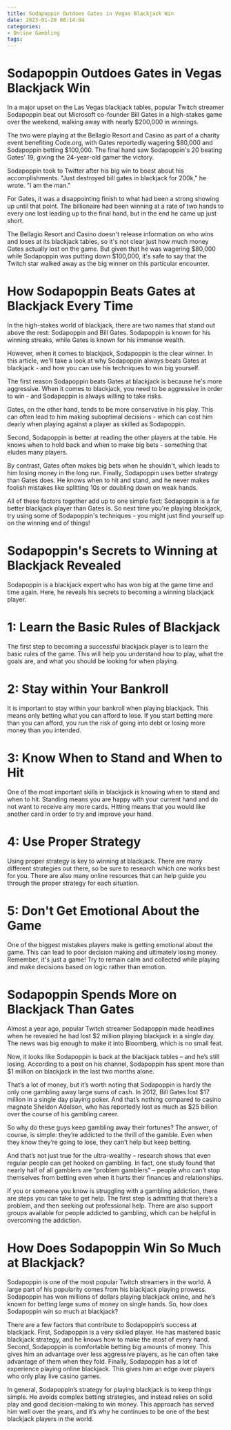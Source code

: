 ```yaml
---
title: Sodapoppin Outdoes Gates in Vegas Blackjack Win
date: 2023-01-20 08:14:04
categories:
- Online Gambling
tags:
---
```



#  Sodapoppin Outdoes Gates in Vegas Blackjack Win

In a major upset on the Las Vegas blackjack tables, popular Twitch streamer Sodapoppin beat out Microsoft co-founder Bill Gates in a high-stakes game over the weekend, walking away with nearly $200,000 in winnings.

The two were playing at the Bellagio Resort and Casino as part of a charity event benefiting Code.org, with Gates reportedly wagering $80,000 and Sodapoppin betting $100,000. The final hand saw Sodapoppin's 20 beating Gates' 19, giving the 24-year-old gamer the victory.

Sodapoppin took to Twitter after his big win to boast about his accomplishments. "Just destroyed bill gates in blackjack for 200k," he wrote. "I am the man."

For Gates, it was a disappointing finish to what had been a strong showing up until that point. The billionaire had been winning at a rate of two hands to every one lost leading up to the final hand, but in the end he came up just short.

The Bellagio Resort and Casino doesn't release information on who wins and loses at its blackjack tables, so it's not clear just how much money Gates actually lost on the game. But given that he was wagering $80,000 while Sodapoppin was putting down $100,000, it's safe to say that the Twitch star walked away as the big winner on this particular encounter.

#  How Sodapoppin Beats Gates at Blackjack Every Time

In the high-stakes world of blackjack, there are two names that stand out above the rest: Sodapoppin and Bill Gates. Sodapoppin is known for his winning streaks, while Gates is known for his immense wealth.

However, when it comes to blackjack, Sodapoppin is the clear winner. In this article, we'll take a look at why Sodapoppin always beats Gates at blackjack - and how you can use his techniques to win big yourself.

The first reason Sodapoppin beats Gates at blackjack is because he's more aggressive. When it comes to blackjack, you need to be aggressive in order to win - and Sodapoppin is always willing to take risks.

Gates, on the other hand, tends to be more conservative in his play. This can often lead to him making suboptimal decisions - which can cost him dearly when playing against a player as skilled as Sodapoppin.

Second, Sodapoppin is better at reading the other players at the table. He knows when to hold back and when to make big bets - something that eludes many players.

By contrast, Gates often makes big bets when he shouldn't, which leads to him losing money in the long run. Finally, Sodapoppin uses better strategy than Gates does. He knows when to hit and stand, and he never makes foolish mistakes like splitting 10s or doubling down on weak hands.


All of these factors together add up to one simple fact: Sodapoppin is a far better blackjack player than Gates is. So next time you're playing blackjack, try using some of Sodapoppin's techniques - you might just find yourself up on the winning end of things!

#  Sodapoppin's Secrets to Winning at Blackjack Revealed

Sodapoppin is a blackjack expert who has won big at the game time and time again. Here, he reveals his secrets to becoming a winning blackjack player.

# 1: Learn the Basic Rules of Blackjack

The first step to becoming a successful blackjack player is to learn the basic rules of the game. This will help you understand how to play, what the goals are, and what you should be looking for when playing.

# 2: Stay within Your Bankroll

It is important to stay within your bankroll when playing blackjack. This means only betting what you can afford to lose. If you start betting more than you can afford, you run the risk of going into debt or losing more money than you intended.

# 3: Know When to Stand and When to Hit

One of the most important skills in blackjack is knowing when to stand and when to hit. Standing means you are happy with your current hand and do not want to receive any more cards. Hitting means that you would like another card in order to try and improve your hand.

# 4: Use Proper Strategy

Using proper strategy is key to winning at blackjack. There are many different strategies out there, so be sure to research which one works best for you. There are also many online resources that can help guide you through the proper strategy for each situation.

# 5: Don't Get Emotional About the Game

One of the biggest mistakes players make is getting emotional about the game. This can lead to poor decision making and ultimately losing money. Remember, it's just a game! Try to remain calm and collected while playing and make decisions based on logic rather than emotion.

#  Sodapoppin Spends More on Blackjack Than Gates

Almost a year ago, popular Twitch streamer Sodapoppin made headlines when he revealed he had lost $2 million playing blackjack in a single day. The news was big enough to make it into Bloomberg, which is no small feat.

Now, it looks like Sodapoppin is back at the blackjack tables – and he’s still losing. According to a post on his channel, Sodapoppin has spent more than $1 million on blackjack in the last two months alone.

That’s a lot of money, but it’s worth noting that Sodapoppin is hardly the only one gambling away large sums of cash. In 2012, Bill Gates lost $17 million in a single day playing poker. And that’s nothing compared to casino magnate Sheldon Adelson, who has reportedly lost as much as $25 billion over the course of his gambling career.

So why do these guys keep gambling away their fortunes? The answer, of course, is simple: they’re addicted to the thrill of the gamble. Even when they know they’re going to lose, they can’t help but keep betting.

And that’s not just true for the ultra-wealthy – research shows that even regular people can get hooked on gambling. In fact, one study found that nearly half of all gamblers are “problem gamblers” – people who can’t stop themselves from betting even when it hurts their finances and relationships.

If you or someone you know is struggling with a gambling addiction, there are steps you can take to get help. The first step is admitting that there’s a problem, and then seeking out professional help. There are also support groups available for people addicted to gambling, which can be helpful in overcoming the addiction.

#  How Does Sodapoppin Win So Much at Blackjack?

Sodapoppin is one of the most popular Twitch streamers in the world. A large part of his popularity comes from his blackjack playing prowess. Sodapoppin has won millions of dollars playing blackjack online, and he’s known for betting large sums of money on single hands. So, how does Sodapoppin win so much at blackjack?

There are a few factors that contribute to Sodapoppin’s success at blackjack. First, Sodapoppin is a very skilled player. He has mastered basic blackjack strategy, and he knows how to make the most of every hand. Second, Sodapoppin is comfortable betting big amounts of money. This gives him an advantage over less aggressive players, as he can often take advantage of them when they fold. Finally, Sodapoppin has a lot of experience playing online blackjack. This gives him an edge over players who only play live casino games.

In general, Sodapoppin’s strategy for playing blackjack is to keep things simple. He avoids complex betting strategies, and instead relies on solid play and good decision-making to win money. This approach has served him well over the years, and it’s why he continues to be one of the best blackjack players in the world.